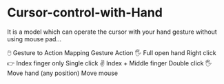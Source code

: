 # Cursor-control-with-Hand
It is a model which can operate the cursor with your hand gesture without using mouse pad...

🖱️ Gesture to Action Mapping
Gesture	Action
🖐️ Full open hand	Right click
👉 Index finger only	Single click
✌️ Index + Middle finger	Double click
🖐️ Move hand (any position)	Move mouse
